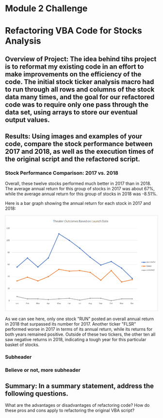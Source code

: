 # Module 2 Challenge
# Refactoring VBA Code for Stocks Analysis

## Overview of Project: The idea behind tihs project is to reformat my existing code in an effort to make improvements on the efficiency of the code. The initial stock ticker analysis macro had to run through all rows and columns of the stock data many times, and the goal for our refactored code was to require only one pass through the data set, using arrays to store our eventual output values. 

 

## Results: Using images and examples of your code, compare the stock performance between 2017 and 2018, as well as the execution times of the original script and the refactored script.

### Stock Performance Comparison: 2017 vs. 2018

Overall, these twelve stocks performed much better in 2017 than in 2018. The average annual return for this group of stocks in 2017 was about 67%, while the average annual return for this group of stocks in 2018 was -8.51%. 

Here is a bar graph showing the annual return for each stock in 2017 and 2018: 

![Outcomes versus Launch Date](https://github.com/Tozerh/Kickstarter-Analysis/blob/main/Resources/Theater_Outcomes_vs_Launch.png) 

As we can see here, only one stock "RUN" posted an overall annual return in 2018 that surpassed its number for 2017. Another ticker "FLSR" performed worse in 2017 in terms of its annual return, while its returns for both years remained positive. Outside of these two tickers, the other ten all saw negative returns in 2018, indicating a tough year for this particular basket of stocks. 
 
### Subheader

### Believe or not, more subheader 


  

## Summary: In a summary statement, address the following questions.
What are the advantages or disadvantages of refactoring code?
How do these pros and cons apply to refactoring the original VBA script?
